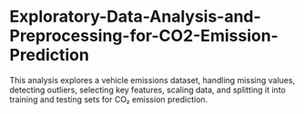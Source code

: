 # Exploratory-Data-Analysis-and-Preprocessing-for-CO2-Emission-Prediction
This analysis explores a vehicle emissions dataset, handling missing values, detecting outliers, selecting key features, scaling data, and splitting it into training and testing sets for CO₂ emission prediction.
